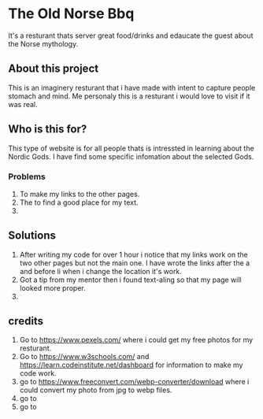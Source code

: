 # The Old Norse Bbq
It's a resturant thats server great food/drinks and edaucate the guest about the Norse mythology.

## About this project
This is an imaginery resturant that i have made with intent to capture people stomach and mind.
Me personaly this is a resturant i would love to visit if it was real.

## Who is this for?
This type of website is for all people thats is intressted in learning about the Nordic Gods.
I have find some specific infomation about the selected Gods.

### Problems
1. To make my links to the other pages.
2. The to find a good place for my text.
3. 

## Solutions
1. After writing my code for over 1 hour i notice that my links work on the two other pages but not the main one. I have wrote the links after the a and before li when i change the location it's work.
2. Got a tip from my mentor then i found text-aling so that my page will looked more proper.
3. 


## credits
1. Go to https://www.pexels.com/ where i could get my free photos for my resturant. 
2. Go to https://www.w3schools.com/ and https://learn.codeinstitute.net/dashboard for information to make my code work.
3. go to https://www.freeconvert.com/webp-converter/download where i could convert my photo from jpg to webp files.
4. go to 
5. go to

